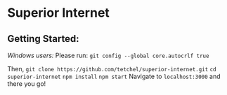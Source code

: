 # Superior Internet

## Getting Started:

*Windows users:* Please run: `git config --global core.autocrlf true`

Then, 
`git clone https://github.com/tetchel/superior-internet.git`
`cd superior-internet`
`npm install`
`npm start`
Navigate to `localhost:3000` and there you go!
